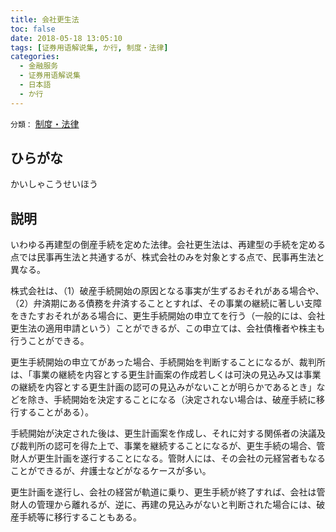 ```yaml
---
title: 会社更生法
toc: false
date: 2018-05-18 13:05:10
tags: [证券用语解说集, か行, 制度・法律]
categories:
  - 金融服务
  - 证券用语解说集
  - 日本語
  - か行
---
```


`分類：` [制度・法律](/tags/制度・法律/)

## ひらがな

かいしゃこうせいほう

## 説明

いわゆる再建型の倒産手続を定めた法律。会社更生法は、再建型の手続を定める点では民事再生法と共通するが、株式会社のみを対象とする点で、民事再生法と異なる。

株式会社は、（1）破産手続開始の原因となる事実が生ずるおそれがある場合や、（2）弁済期にある債務を弁済することとすれば、その事業の継続に著しい支障をきたすおそれがある場合に、更生手続開始の申立てを行う（一般的には、会社更生法の適用申請という）ことができるが、この申立ては、会社債権者や株主も行うことができる。

更生手続開始の申立てがあった場合、手続開始を判断することになるが、裁判所は、「事業の継続を内容とする更生計画案の作成若しくは可決の見込み又は事業の継続を内容とする更生計画の認可の見込みがないことが明らかであるとき」などを除き、手続開始を決定することになる（決定されない場合は、破産手続に移行することがある）。

手続開始が決定された後は、更生計画案を作成し、それに対する関係者の決議及び裁判所の認可を得た上で、事業を継続することになるが、更生手続の場合、管財人が更生計画を遂行することになる。管財人には、その会社の元経営者もなることができるが、弁護士などがなるケースが多い。

更生計画を遂行し、会社の経営が軌道に乗り、更生手続が終了すれば、会社は管財人の管理から離れるが、逆に、再建の見込みがないと判断された場合には、破産手続等に移行することもある。
